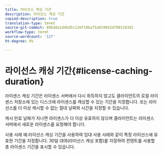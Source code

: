```yaml
---
title: 라이선스 캐싱 기간
description: 라이선스 캐싱 기간
copied-description: true
translation-type: tm+mt
source-git-commit: 89bdda1d4bd5c126f19ba75a819942df901183d1
workflow-type: tm+mt
source-wordcount: '127'
ht-degree: 0%

---
```



# 라이선스 캐싱 기간{#license-caching-duration}

라이센스 캐싱 기간은 라이센스 서버에서 다시 취득하지 않고도 클라이언트의 로컬 라이센스 저장소에 있는 디스크에 라이센스를 캐싱할 수 있는 기간을 지정합니다. 또는 라이선스를 더 이상 캐시할 수 없는 절대 날짜와 시간을 지정할 수 있습니다.

캐시 만료 날짜가 지나면 라이센스가 더 이상 유효하지 않으며 클라이언트는 라이센스 서버에서 새로운 라이센스를 요청해야 합니다.

사용 사례 예:라이선스 캐싱 기간을 사용하여 임대 사용 사례와 같이 특정 라이선스에 유효한 기간을 지정합니다. 30일 대여(라이선스 캐싱 포함)를 지정하여 컨텐트를 사용할 총 라이센스 기간을 표시할 수 있습니다.
